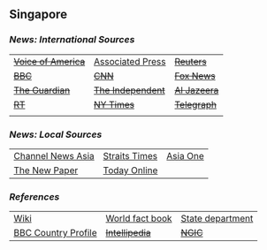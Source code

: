 ## Singapore ##

### _News: International Sources_ ###
|   |   |   |
| --- | --- | --- |
| [~~Voice of America~~]() | [Associated Press](https://apnews.com/Singapore) | [~~Reuters~~]() |
| [~~BBC~~]() | [~~CNN~~]() | [~~Fox News~~]() |
| [~~The Guardian~~]()  | [~~The Independent~~]() | [~~Al Jazeera~~]() |
| [~~RT~~]() | [~~NY Times~~]() | [~~Telegraph~~]() |
|  |  |  |

### _News: Local Sources_ ###
|   |   |   |
| --- | --- | --- |
| [Channel News Asia](https://www.channelnewsasia.com/news/singapore) | [Straits Times](https://www.straitstimes.com/singapore) | [Asia One](https://www.asiaone.com/singapore#gsc.tab=0) |
|[The New Paper](https://www.tnp.sg/news/singapore)  | [Today Online](https://www.todayonline.com/singapore) |  |


### _References_ ###
|   |   |   |
| --- | --- | --- |
| [Wiki](https://en.wikipedia.org/wiki/Singapore) | [World fact book](https://www.cia.gov/library/publications/resources/the-world-factbook/geos/sn.html) | [State department](https://www.state.gov/countries-areas/singapore/) |
| [BBC Country Profile](https://www.bbc.com/news/world-asia-15961759) | [~~Intellipedia~~]() | [~~NGIC~~]() |
